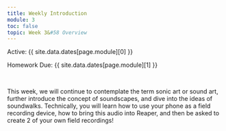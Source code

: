 ```yaml
---
title: Weekly Introduction
module: 3
toc: false
topic: Week 3&#58 Overview
---
```



Active: {{ site.data.dates[page.module][0] }}

Homework Due: {{ site.data.dates[page.module][1] }}


<br />

<!--

<div class="embed-responsive embed-responsive-16by9"><iframe class="embed-responsive-item" src="https://www.youtube.com/embed/lTTb0M_oZTI" frameborder="0" allow="accelerometer; autoplay; encrypted-media; gyroscope; picture-in-picture" allowfullscreen></iframe></div>
-->


This week, we will continue to contemplate the term sonic art or sound art, further introduce the concept of soundscapes, and dive into the ideas of soundwalks. Technically, you will learn how to use your phone as a field recording device, how to bring this audio into Reaper, and then be asked to create 2 of your own field recordings!


